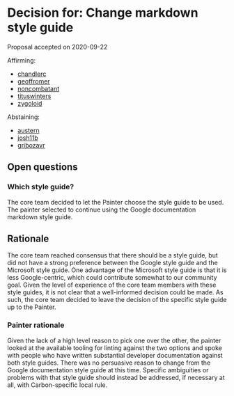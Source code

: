 # Decision for: Change markdown style guide

<!--
Part of the Carbon Language project, under the Apache License v2.0 with LLVM
Exceptions. See /LICENSE for license information.
SPDX-License-Identifier: Apache-2.0 WITH LLVM-exception
-->

Proposal accepted on 2020-09-22

Affirming:

-   [chandlerc](https://github.com/chandlerc)
-   [geoffromer](https://github.com/geoffromer)
-   [noncombatant](https://github.com/noncombatant)
-   [tituswinters](https://github.com/tituswinters)
-   [zygoloid](https://github.com/zygoloid)

Abstaining:

-   [austern](https://github.com/austern)
-   [josh11b](https://github.com/josh11b)
-   [gribozavr](https://github.com/gribozavr)

## Open questions

### Which style guide?

The core team decided to let the Painter choose the style guide to be used. The painter selected to continue using the Google documentation markdown style guide.

## Rationale

The core team reached consensus that there should be a style guide, but did not
have a strong preference between the Google style guide and the Microsoft style
guide. One advantage of the Microsoft style guide is that it is less
Google-centric, which could contribute somewhat to our community goal. Given the
level of experience of the core team members with these style guides, it is not
clear that a well-informed decision could be made. As such, the core team
decided to leave the decision of the specific style guide up to the Painter.

### Painter rationale

Given the lack of a high level reason to pick one over the other, the painter looked at the available tooling for linting against the two options and spoke with people who have written substantial developer documentation against both style guides. There was no persuasive reason to change from the Google documentation style guide at this time. Specific ambiguities or problems with that style guide should instead be addressed, if necessary at all, with Carbon-specific local rule.
